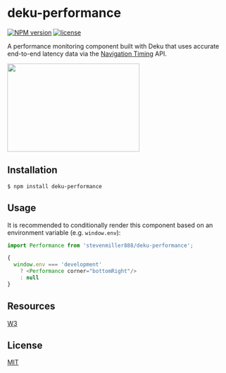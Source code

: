 
# deku-performance
[![NPM version][npm-image]][npm-url]
[![license][license-image]][license-url]

A performance monitoring component built with Deku that uses accurate end-to-end latency data via the [Navigation Timing](https://developer.mozilla.org/en-US/docs/Web/API/Navigation_timing_API) API.

<img src="https://cldup.com/vuY4YllSLn.png" width="300" height="200">

## Installation

    $ npm install deku-performance

## Usage

It is recommended to conditionally render this component based on an environment variable (e.g. `window.env`):

```js
import Performance from 'stevenmiller888/deku-performance';

{
  window.env === 'development'
    ? <Performance corner="bottomRight"/>
    : null
}
```

## Resources

[W3](http://www.w3.org/TR/navigation-timing/#processing-model#processing-model)

## License

[MIT](https://tldrlegal.com/license/mit-license)

[npm-image]: https://img.shields.io/npm/v/deku-performance.svg?style=flat-square
[npm-url]: https://npmjs.org/package/deku-performance
[license-image]: https://img.shields.io/npm/l/express.svg
[license-url]: https://tldrlegal.com/license/mit-license
